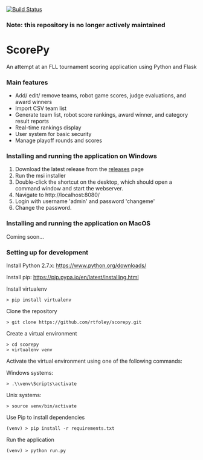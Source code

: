 [![Build Status](https://travis-ci.org/rtfoley/scorepy.svg?branch=master)](https://travis-ci.org/rtfoley/scorepy)

### Note: this repository is no longer actively maintained

# ScorePy
An attempt at an FLL tournament scoring application using Python and Flask

### Main features
- Add/ edit/ remove teams, robot game scores, judge evaluations, and award winners
- Import CSV team list
- Generate team list, robot score rankings, award winner, and category result reports
- Real-time rankings display
- User system for basic security
- Manage playoff rounds and scores

### Installing and running the application on Windows
1. Download the latest release from the [releases](https://github.com/rtfoley/scorepy/releases) page
2. Run the msi installer
3. Double-click the shortcut on the desktop, which should open a command window and start the webserver.
4. Navigate to http://localhost:8080/
5. Login with username 'admin' and password 'changeme'
6. Change the password.

### Installing and running the application on MacOS
Coming soon...



### Setting up for development
Install Python 2.7.x: https://www.python.org/downloads/

Install pip: https://pip.pypa.io/en/latest/installing.html

Install virtualenv
```text
> pip install virtualenv
```

Clone the repository
```text
> git clone https://github.com/rtfoley/scorepy.git
```

Create a virtual environment
```text
> cd scorepy
> virtualenv venv
```
Activate the virtual environment using one of the following commands:

Windows systems:
```text
> .\\venv\Scripts\activate
```

Unix systems:
```text
> source venv/bin/activate
```

Use Pip to install dependencies
```text
(venv) > pip install -r requirements.txt
```

Run the application
```text
(venv) > python run.py
```
